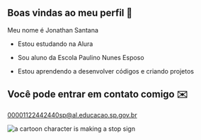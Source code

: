 ## Boas vindas ao meu perfil 🌙

 Meu nome é Jonathan Santana

- Estou estudando na Alura

- Sou aluno da Escola Paulino Nunes Esposo

- Estou aprendendo a desenvolver códigos e criando projetos

## Você pode entrar em contato comigo ✉️

00001122442440sp@al.educacao.sp.gov.br

<img src="https://media1.tenor.com/m/bGS2OhhN9tsAAAAC/hello-gojo-satoru.gif" alt="a cartoon character is making a stop sign"/>
